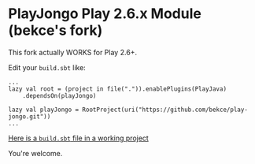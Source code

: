 PlayJongo Play 2.6.x Module (bekce's fork)
==========================================

This fork actually WORKS for Play 2.6+. 

Edit your `build.sbt` like: 

```
...
lazy val root = (project in file(".")).enablePlugins(PlayJava)
    .dependsOn(playJongo)

lazy val playJongo = RootProject(uri("https://github.com/bekce/play-jongo.git"))
...
```

[Here is a `build.sbt` file in a working project](https://github.com/bekce/oauthly/blob/master/build.sbt)

You're welcome.
